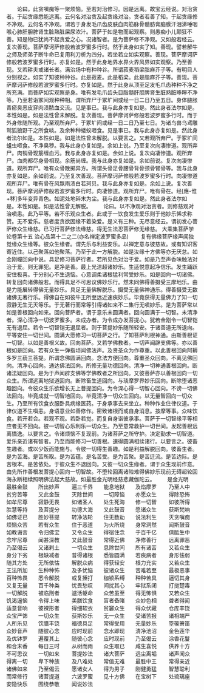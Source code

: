 <!-- { "loadSidebar": true } -->
　　论曰。此贪嗔痴等一聚烦恼。至若对治修习。因是远离。故宝云经说。对治贪者。于起贪缘悉能远离。云何名对治贪及起贪缘对治。贪者若善了知。于起贪缘修不净观。云何名不净观。谓若于身发毛爪齿皮肤血肉筋脉骨髓肪膏脑膜汗泪涕唾咽喉心肺肝胆脾肾生脏熟脏屎尿浓汁。菩萨于如是物而起观察。则愚痴小儿颠狂不善。知是物已犹尚不起贪爱之心。况诸智者。是为菩萨修不净观。又如般若经云。复次善现。菩萨摩诃萨修般若波罗蜜多行时。然于此身如实了知。善现。譬若解牛之师及师弟子断牛命已复用利刀析为四分。若坐若立如实观察。善现。菩萨摩诃萨修般若波罗蜜多行时。亦复如是。然于此身地界水界火界风界如实观察。乃至善现。又若耕夫或诸长者。满治场中有种种谷。所谓菽麦稻梁脂麻芥子等。有明目人分别视之。如实了知彼种种谷。此是菽麦。此是稻梁。此是脂麻芥子等。善现。菩萨摩诃萨修般若波罗蜜多行时。亦复如是。然于此身从顶至足发毛爪齿种种不净之所充满。而菩萨如实观察是身。唯有发毛爪齿头目脂髓肝胆脾肾生脏熟脏眵矃不净等。乃至若诣冢间观种种相。谓所弃尸于冢圹间或经一日二日乃至五日。身体膖胀青瘀臭恶皮穿肉溃脓血交流。见是事已。我与此身亦复如是。然此身者法尔如是。本性如是。如是法性曾未解脱。复次善现。菩萨摩诃萨修般若波罗蜜多行时。而于外身修随所观。乃至观所弃尸。于冢圹间或经一日二日乃至七日。为诸鸟兽乌鸢雕鹫狐狼野干之所食啖。及余种种蝼蚁咂食。见是事已。我与此身亦复如是。然此身者法尔如是。本性如是。如是法性曾未解脱。以要言之。又若观所弃尸。于冢圹间蛆虫咂食。不净臭秽。我与此身亦复如是。余如上说。乃至复次向凄惨道。观所弃尸。肉销骨现筋缠血污。我与此身亦复如是。余如上说。复次向凄惨道。观所弃尸。血肉都尽身骨相现。余筋尚缠。我与此身亦复如是。余如前说。复次向凄惨道。观所弃尸。唯有众骨散掷异方。所谓头骨足骨腰骨背骨颈骨臂骨等。我与此身亦复如是。余如前说。乃至复次善现。菩萨摩诃萨修般若波罗蜜多行时。向凄惨道观所弃尸。唯有骨在风飘雨渍白若珂贝。我与此身亦复如是。余如上说。复次善现。菩萨摩诃萨修般若波罗蜜多行时。向凄惨道。观所弃尸。唯有骨在。经[應-倠+秝]多年变异青色。如泥处地碎末为尘。我与此身亦复如是。然此身者法尔如是。本性如是。如是法性曾无解脱。
　　论曰。以不净观对治贪者。则修慈观对治嗔恚。此乃平等。若不乐观众生者。此或于一饮食发生爱乐则于他妙乐悕求称赞。无不爱乐。慈者度贪欲因缘不着染爱。是义有三种。无尽意经云。谓初发心菩萨修众生缘慈。已习行菩萨修法缘慈。得无生法忍菩萨修无缘慈。
大乘集菩萨学论卷第十五
治心品第十二之二(亦名禅定波罗蜜多品)
　　复有佛缘菩萨缘声闻独觉缘众生缘等。彼众生缘者。谓先乐与利益安乐。以禅定意与彼慈故。或有知识客寄近住。以己聚落如他聚落。乃至于此一方解脱。如是汝缘十方佛等亦无厌怠。如金刚幢回向中说。具足修习菩萨行者。若所见色对治于爱。如是乃至声香味触法对治于爱。则无罪犯。是净是善。最上光洁超诸妙乐。生适悦意起净信乐。发生踊跃安住极喜。于分别心不生退恼。心意调柔诸根猛利常受妙乐。如是回向一切诸佛。转复回向诸佛般若。而得具足不可思议佛妙乐行。然未同佛得善摄受三摩地乐。由是力能展转得佛无量妙乐。具足无量佛解脱乐。摄受无量佛神通乐。得善摄受无数诸佛无著行乐。得佛自在如彼牛王所至远近速疾妙乐。毕竟获得无量佛力了知一切寂静无生无灭等乐。于无著行而常等引得诸如来不二集行无嗔妙乐。是为菩萨常以如是善根回向如来。回向菩萨者。谓于意乐未圆满者。回向圆满于一切智。未清净者。深心清净一切波罗蜜多。未成办者。为令成办发菩提心。犹若金刚令一切智铠无有退屈。若令一切智铠无退屈者。则于菩提妙乐随所轻安。于诸善道无所退向。平等安住一切世间。圆满大愿修习一切菩萨之行。了知菩萨利根神通。由斯善根证一切智。以如是善根义故。回向菩萨。又若学佛教者。一切声闻辟支佛等。亦以善根如是回向。若有众生一弹指顷闻佛法声。及贤圣众为作尊重。以此善根回向阿耨多罗三藐三菩提。所谓念佛圆满回向。念法方便回向。尊重圣众回向。不离见佛回向。清净心回向。通达佛法回向。所修无量功德回向。清净一切神通善根回向。断诸法疑回向。是为于声闻辟支佛等学佛教者之所回向。又彼菩萨亦以善根回向一切众生。所谓远离地狱道回向。断除畜生道回向。与琰摩罗界妙乐回向。断除堕诸恶趣回向。令彼众生乐欲增长无上菩提回向。为令深心得一切智心回向。不谤一切佛法回向。毕竟成就一切智地回向。毕竟清净一切众生回向。以无量智回向一切众生。乃至所有饮食衣服卧具病缘医药。于身承事去来坐立。种种作业住律仪道。于律仪道不生嗔恚。身语意业如善修作。密致诸根而或自身消息。按摩等事。众味饮食。若开若合。若观不观。若卧若觉。而复自身诣彼承事。菩萨于一切智缘平等相应者无不回向。彼一切智心乐利乐一切众生。乃至意常救护一切世间。发起善根远离憍逸。以要言之。令诸烦恼不复现前。为诸菩萨之所守护。决定勤求一切智道。爱乐亲近诸有智者。乃至而能修习一切善根。速得圆满相续诸行。以要言之。彼畜生趣者。或以少饭而能施与。令彼一切得生善趣。如是利益解脱回向。彼畜生者。是为苦海。是苦所取。是为苦蕴。是名苦受。是为苦聚。是苦迁流。是苦边际。是苦根本。是苦依处。于彼众生不退回向。又彼一切众生缘者。谓于众生现前作意。由先所作善根发菩提心回向一切智故。不堕轮回离诸险难得佛妙乐现前无碍超轮回海永断相续照明佛法起大慈故。如最胜金光明经慈悲藏伽陀云。
　　是金光明　　最胜金鼓　　所出妙声
　　遍三千界　　能息地狱　　及焰摩罗
　　乃至人中　　贫穷苦等　　又此金鼓
　　灭除世间　　一切障恼　　亦愿众生
　　得除恐怖　　如牟尼尊　　寂静无畏
　　如诸圣人　　处生死海　　修一切智
　　如彼所得　　胜慧等持　　及菩提分
　　功德大海　　又此鼓音　　愿诸众生
　　获斯梵响　　如佛证已　　胜妙菩提
　　转净法轮　　住无数劫　　说法利生
　　灭贪嗔痴　　烦恼众苦　　若有众生
　　住于恶道　　为火所烧　　身常洞然
　　闻斯鼓音　　如教诲言　　令归佛宝
　　又令众生　　得宿住念　　于百千亿
　　俱胝生中　　念牢尼尊　　闻甚深教
　　又此鼓音　　常得近佛　　净修善行
　　远离罪恶　　乃至偈云　　又诸刹土
　　一切众生　　息除世间　　所有诸苦
　　又若众生　　身分下劣　　根缺减者
　　普得诸根　　悉皆圆满　　若疾病者
　　身形怯弱　　随其方处　　无所依怙
　　解脱众病　　得获轻安　　根力充实
　　又若众生　　王法所加　　生种种怖
　　及多忧恼　　彼诸众生　　苦难若至
　　最极恶事　　百种怖畏　　悉令解脱
　　或复捶打　　枷锁系缚　　种种苦具
　　逼切其身　　又复无量　　百千种类
　　忧畏愁叹　　间扰其心　　牢狱系闭
　　打挞楚毒　　一切解脱　　被临刑者
　　遽活躯命　　众苦虽至　　得无怖惧
　　又若众生　　饥渴逼恼　　令得上味
　　美膳饮食　　盲者备睹　　众妙色相
　　聋者得闻　　适意音响　　彼裸形者
　　得细软衣　　贫窭众生　　得众伏藏
　　仓库丰饶　　众宝严饰　　一切众生
　　获斯妙乐　　无一众生　　受诸苦报
　　诸相端严　　人所乐见　　饮膳丰饶
　　福德具足　　常得受用　　无量妙乐
　　箜篌箫笛　　众妙音声　　随彼心念
　　应时现前　　念水即现　　清净池沼
　　金色莲华　　及优钵罗　　遍覆其上
　　随彼心念　　应时现前　　乃至偈云
　　涂香花鬘　　和合末香　　每日三时
　　从树而雨　　众生取已　　咸生喜悦
　　供养十方　　不可思议　　一切如来
　　菩提妙法　　诸大菩萨　　远尘离垢
　　诸声闻众　　得离一切　　卑下种族
　　及八难处　　常值无难　　最胜中王
　　常得亲近　　诸佛如来　　乃至偈云
　　愿诸女人　　得为男子　　刚健勇猛
　　智慧聪利　　而常修行　　诸菩提道
　　六波罗蜜　　见十方佛　　在宝树下
　　处琉璃座　　安隐快乐　　围绕恭敬
　　闻说妙法
